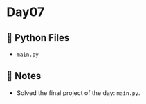 # Day07

## 📄 Python Files
- `main.py`

## 📝 Notes
- Solved the final project of the day: `main.py`.